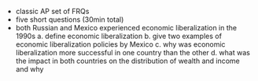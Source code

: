 - classic AP set of FRQs
- five short questions (30min total)
- both Russian and Mexico experienced economic liberalization in the 1990s
	a. define economic liberalization
	b. give two examples of economic liberalization policies by Mexico
	c. why was economic liberalization more successful in one country than the other
	d. what was the impact in both countries on the distribution of wealth and income and why
